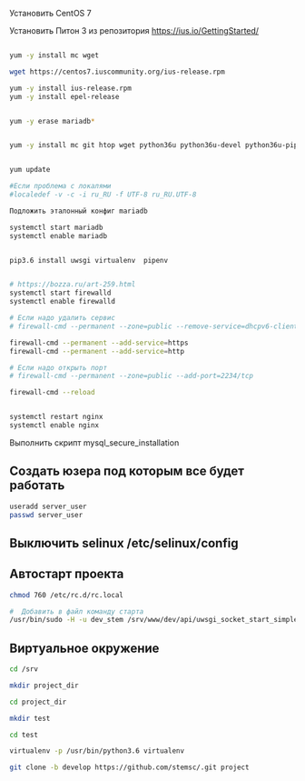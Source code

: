 Установить CentOS 7

Установить Питон 3 из репозитория https://ius.io/GettingStarted/
```bash

yum -y install mc wget

wget https://centos7.iuscommunity.org/ius-release.rpm

yum -y install ius-release.rpm
yum -y install epel-release


yum -y erase mariadb*


yum -y install mc git htop wget python36u python36u-devel python36u-pip net-tools gcc mariadb101u-devel mariadb101u-server mariadb101u kernel-devel unzip psmisc libxml2-devel libxslt-devel libmemcached-devel nginx npm httpd-tools pigz memcached pv iotop atop  pbzip2  p7zip  mysqlreport


yum update

#Если проблема с локалями 
#localedef -v -c -i ru_RU -f UTF-8 ru_RU.UTF-8

Подложить эталонный конфиг mariadb

systemctl start mariadb
systemctl enable mariadb


pip3.6 install uwsgi virtualenv  pipenv


# https://bozza.ru/art-259.html
systemctl start firewalld
systemctl enable firewalld

# Если надо удалить сервис
# firewall-cmd --permanent --zone=public --remove-service=dhcpv6-client

firewall-cmd --permanent --add-service=https
firewall-cmd --permanent --add-service=http

# Если надо открыть порт
# firewall-cmd --permanent --zone=public --add-port=2234/tcp

firewall-cmd --reload


systemctl restart nginx
systemctl enable nginx
```


Выполнить скрипт mysql_secure_installation


## Создать юзера под которым все будет работать
```bash
useradd server_user
passwd server_user
```


## Выключить selinux /etc/selinux/config


## Автостарт проекта
```bash
chmod 760 /etc/rc.d/rc.local

#  Добавить в файл команду старта
/usr/bin/sudo -H -u dev_stem /srv/www/dev/api/uwsgi_socket_start_simple.sh -d
```


## Виртуальное окружение

```bash
cd /srv

mkdir project_dir

cd project_dir

mkdir test

cd test

virtualenv -p /usr/bin/python3.6 virtualenv

git clone -b develop https://github.com/stemsc/.git project

```
